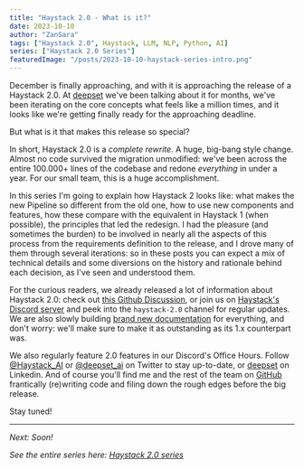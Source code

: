 ```yaml
---
title: "Haystack 2.0 - What is it?"
date: 2023-10-10
author: "ZanSara"
tags: ["Haystack 2.0", Haystack, LLM, NLP, Python, AI]
series: ["Haystack 2.0 Series"]
featuredImage: "/posts/2023-10-10-haystack-series-intro.png"
---
```


December is finally approaching, and with it is approaching the release of a Haystack 2.0. At [deepset](https://www.deepset.ai/) we've been talking about it for months, we've been iterating on the core concepts what feels like a million times, and it looks like we're getting finally ready for the approaching deadline.

But what is it that makes this release so special? 

In short, Haystack 2.0 is a *complete rewrite*. A huge, big-bang style change. Almost no code survived the migration unmodified: we've been across the entire 100.000+ lines of the codebase and redone *everything* in under a year. For our small team, this is a huge accomplishment.

In this series I'm going to explain how Haystack 2 looks like: what makes the new Pipeline so different from the old one, how to use new components and features, how these compare with the equivalent in Haystack 1 (when possible), the principles that led the redesign. I had the pleasure (and sometimes the burden) to be involved in nearly all the aspects of this process from the requirements definition to the release, and I drove many of them through several iterations: so in these posts you can expect a mix of technical details and some diversions on the history and rationale behind each decision, as I've seen and understood them.

For the curious readers, we already released a lot of information about Haystack 2.0: check out [this Github Discussion](https://github.com/deepset-ai/haystack/discussions/5568), or join us on [Haystack's Discord server](https://discord.com/invite/VBpFzsgRVF) and peek into the `haystack-2.0` channel for regular updates. We are also slowly building [brand new documentation](https://docs.haystack.deepset.ai/v2.0/docs) for everything, and don't worry: we'll make sure to make it as outstanding as its 1.x counterpart was.

We also regularly feature 2.0 features in our Discord's Office Hours. Follow [@Haystack_AI](https://twitter.com/Haystack_AI) or [@deepset_ai](https://twitter.com/deepset_ai) on Twitter to stay up-to-date, or [deepset](https://www.linkedin.com/company/deepset-ai) on Linkedin. And of course you'll find me and the rest of the team on [GitHub](https://github.com/deepset-ai/haystack) frantically (re)writing code and filing down the rough edges before the big release.

Stay tuned!

---

*Next: Soon!*

*See the entire series here: [Haystack 2.0 series](/series/haystack-2.0-series/)*


